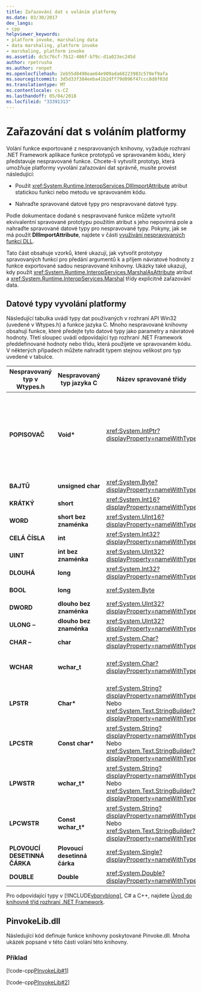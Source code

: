 ```yaml
---
title: Zařazování dat s voláním platformy
ms.date: 03/30/2017
dev_langs:
- cpp
helpviewer_keywords:
- platform invoke, marshaling data
- data marshaling, platform invoke
- marshaling, platform invoke
ms.assetid: dc5c76cf-7b12-406f-b79c-d1a023ec245d
author: rpetrusha
ms.author: ronpet
ms.openlocfilehash: 2eb55d8490eae64e909ada68223983c570ef9afa
ms.sourcegitcommit: 3d5d33f384eeba41b2dff79d096f47ccc8d8f03d
ms.translationtype: MT
ms.contentlocale: cs-CZ
ms.lasthandoff: 05/04/2018
ms.locfileid: "33391313"
---
```

# <a name="marshaling-data-with-platform-invoke"></a>Zařazování dat s voláním platformy
Volání funkce exportované z nespravovaných knihovny, vyžaduje rozhraní .NET Framework aplikace funkce prototypů ve spravovaném kódu, který představuje nespravované funkce. Chcete-li vytvořit prototyp, která umožňuje platformy vyvolání zařazování dat správně, musíte provést následující:  
  
-   Použít <xref:System.Runtime.InteropServices.DllImportAttribute> atribut statickou funkci nebo metodu ve spravovaném kódu.  
  
-   Nahraďte spravované datové typy pro nespravované datové typy.  
  
 Podle dokumentace dodané s nespravované funkce můžete vytvořit ekvivalentní spravované prototypu použitím atribut s jeho nepovinná pole a nahraďte spravované datové typy pro nespravované typy. Pokyny, jak se má použít **DllImportAttribute**, najdete v části [využívání nespravovaných funkcí DLL](../../../docs/framework/interop/consuming-unmanaged-dll-functions.md).  
  
 Tato část obsahuje vzorků, které ukazují, jak vytvořit prototypy spravovaných funkcí pro předání argumentů k a příjem návratové hodnoty z funkce exportované sadou nespravované knihovny. Ukázky také ukazují, kdy použít <xref:System.Runtime.InteropServices.MarshalAsAttribute> atribut a <xref:System.Runtime.InteropServices.Marshal> třídy explicitně zařazování data.  
  
## <a name="platform-invoke-data-types"></a>Datové typy vyvolání platformy  
 Následující tabulka uvádí typy dat používaných v rozhraní API Win32 (uvedené v Wtypes.h) a funkce jazyka C. Mnoho nespravované knihovny obsahují funkce, které předejte tyto datové typy jako parametry a návratové hodnoty. Třetí sloupec uvádí odpovídající typ rozhraní .NET Framework předdefinované hodnoty nebo třídu, která použijete ve spravovaném kódu. V některých případech můžete nahradit typem stejnou velikost pro typ uvedené v tabulce.  
  
|Nespravovaný typ v Wtypes.h|Nespravovaný typ jazyka C|Název spravované třídy|Popis|  
|--------------------------------|-------------------------------|------------------------|-----------------|  
|**POPISOVAČ**|**Void\***|<xref:System.IntPtr?displayProperty=nameWithType>|32bitová verze na 32bitové operační systémy Windows, 64 bitů v operačních systémech Windows 64-bit.|  
|**BAJTŮ**|**unsigned char**|<xref:System.Byte?displayProperty=nameWithType>|8 bitů|  
|**KRÁTKÝ**|**short**|<xref:System.Int16?displayProperty=nameWithType>|16 bitů|  
|**WORD**|**short bez znaménka**|<xref:System.UInt16?displayProperty=nameWithType>|16 bitů|  
|**CELÁ ČÍSLA**|**int**|<xref:System.Int32?displayProperty=nameWithType>|32bitová verze|  
|**UINT**|**int bez znaménka**|<xref:System.UInt32?displayProperty=nameWithType>|32bitová verze|  
|**DLOUHÁ**|**long**|<xref:System.Int32?displayProperty=nameWithType>|32bitová verze|  
|**BOOL**|**long**|<xref:System.Byte>|32bitová verze|  
|**DWORD**|**dlouho bez znaménka**|<xref:System.UInt32?displayProperty=nameWithType>|32bitová verze|  
|**ULONG –**|**dlouho bez znaménka**|<xref:System.UInt32?displayProperty=nameWithType>|32bitová verze|  
|**CHAR –**|**char**|<xref:System.Char?displayProperty=nameWithType>|Uspořádání s ANSI.|  
|**WCHAR**|**wchar_t**|<xref:System.Char?displayProperty=nameWithType>|Uspořádání pomocí kódování Unicode.|  
|**LPSTR**|**Char\***|<xref:System.String?displayProperty=nameWithType> Nebo <xref:System.Text.StringBuilder?displayProperty=nameWithType>|Uspořádání s ANSI.|  
|**LPCSTR**|**Const char\***|<xref:System.String?displayProperty=nameWithType> Nebo <xref:System.Text.StringBuilder?displayProperty=nameWithType>|Uspořádání s ANSI.|  
|**LPWSTR**|**wchar_t\***|<xref:System.String?displayProperty=nameWithType> Nebo <xref:System.Text.StringBuilder?displayProperty=nameWithType>|Uspořádání pomocí kódování Unicode.|  
|**LPCWSTR**|**Const wchar_t\***|<xref:System.String?displayProperty=nameWithType> Nebo <xref:System.Text.StringBuilder?displayProperty=nameWithType>|Uspořádání pomocí kódování Unicode.|  
|**PLOVOUCÍ DESETINNÁ ČÁRKA**|**Plovoucí desetinná čárka**|<xref:System.Single?displayProperty=nameWithType>|32bitová verze|  
|**DOUBLE**|**Double**|<xref:System.Double?displayProperty=nameWithType>|64bitová verze|  
  
 Pro odpovídající typy v [!INCLUDE[vbprvblong](../../../includes/vbprvblong-md.md)], C# a C++, najdete [Úvod do knihovně tříd rozhraní .NET Framework](../../../docs/standard/class-library-overview.md).  
  
## <a name="pinvokelibdll"></a>PinvokeLib.dll  
 Následující kód definuje funkce knihovny poskytované Pinvoke.dll. Mnoha ukázek popsané v této části volání této knihovny.  
  
### <a name="example"></a>Příklad  
 [!code-cpp[PInvokeLib#1](../../../samples/snippets/cpp/VS_Snippets_CLR/pinvokelib/cpp/pinvokelib.cpp#1)]  
  
 [!code-cpp[PInvokeLib#2](../../../samples/snippets/cpp/VS_Snippets_CLR/pinvokelib/cpp/pinvokelib.h#2)]
